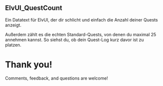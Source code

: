 ## ElvUI_QuestCount

Ein Datatext für ElvUI, der dir schlicht und einfach die Anzahl deiner Quests anzeigt.

Außerdem zählt es die echten Standard-Quests, von denen du maximal 25 annehmen kannst. So siehst du, ob dein Quest-Log kurz davor ist zu platzen.

# Thank you!

Comments, feedback, and questions are welcome!
